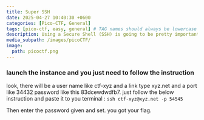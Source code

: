 ```yaml
---
title: Super SSH
date: 2025-04-27 10:40:30 +0600
categories: [Pico-CTF, General]
tags: [pico-ctf, easy, general] # TAG names should always be lowercase
description: Using a Secure Shell (SSH) is going to be pretty important.
media_subpath: /images/picoCTF/
image:
  path: picoctf.png
---
```


### launch the instance and you just need to follow the instruction

look, there will be a user name like ctf-xyz and a link type xyz.net and a port like 34432 password like this 83dcewdwdfb7.
just follow the below instruction and paste it to you terminal :
  ``ssh ctf-xyz@xyz.net -p 54545``

 Then enter the password given and set. you got your flag.
